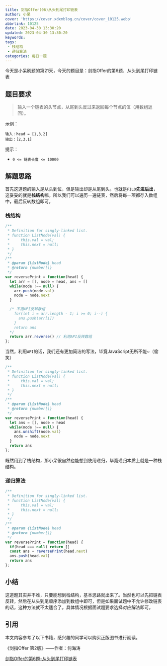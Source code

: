 ```yaml
---
title: 剑指Offer(06)从头到尾打印链表
author: 小呆
cover: 'https://cover.xdxmblog.cn/cover/cover_10125.webp'
abbrlink: 10125
date: 2023-04-30 13:30:20
updated: 2023-04-30 13:30:20
keywords:
tags:
 - 栈结构
 - 递归算法
categories: 每日一题
---
```

今天是小呆刷题的第21天，今天的题目是：剑指Offer的第6题，从头到尾打印链表

## 题目要求

> 输入一个链表的头节点，从尾到头反过来返回每个节点的值（用数组返回）。
>

<!--more-->

示例：

```
输入：head = [1,3,2]
输出：[2,3,1]
```

提示：

- `0 <= 链表长度 <= 10000`

## 解题思路

首先这道题的输入是从头到位，但是输出却是从尾到头。也就是`FILO`**先进后出**，这妥妥的就是**栈结构**嘛。所以我们可以遍历一遍链表，然后将每一项都存入数组中，最后反转数组即可。

### 栈结构

```javascript
/**
 * Definition for singly-linked list.
 * function ListNode(val) {
 *     this.val = val;
 *     this.next = null;
 * }
 */
/**
 * @param {ListNode} head
 * @return {number[]}
 */
var reversePrint = function(head) {
  let arr = [], node = head, ans = []
  while(node !== null) {
    arr.push(node.val)
    node = node.next
  }

  /* 不用API反转数组
    for(let i = arr.length - 1; i >= 0; i--) {
      ans.push(arr[i])
    }
  	return ans
  */
  return arr.reverse() // 利用API反转数组
};
```

当然，利用`API`的话，我们还有更加简洁的写法，毕竟JavaScript无所不能~（偷笑）

```javascript
/**
 * Definition for singly-linked list.
 * function ListNode(val) {
 *     this.val = val;
 *     this.next = null;
 * }
 */
/**
 * @param {ListNode} head
 * @return {number[]}
 */
var reversePrint = function(head) {
  let ans = [], node = head
  while(node !== null) {
    ans.unshift(node.val)
    node = node.next
  }
  return ans
};
```

既然用到了栈结构，那小呆很自然也能想到使用递归，毕竟递归本质上就是一种栈结构。

### 递归算法

```javascript
/**
 * Definition for singly-linked list.
 * function ListNode(val) {
 *     this.val = val;
 *     this.next = null;
 * }
 */
/**
 * @param {ListNode} head
 * @return {number[]}
 */
var reversePrint = function(head) {
  if(head === null) return []
  const ans = reversePrint(head.next)
  ans.push(head.val)
  return ans
};
```

## 小结

这道题其实并不难，只要能想到栈结构，基本思路就出来了。当然也可以先把链表反转，然后在从头到尾顺序添加到数组中即可，但是如果面试题中不允许修改链表的话，这种方法就不太适合了。具体情况根据面试题要求选择对应解法即可。

## 引用

本文内容参考了以下书籍，感兴趣的同学可以购买正版图书进行阅读。

《剑指Offer 第2版》——作者：何海涛

[剑指Offer的第6题-从头到尾打印链表](https://leetcode.cn/problems/cong-wei-dao-tou-da-yin-lian-biao-lcof/)
